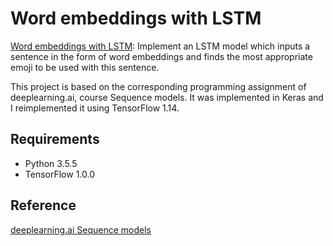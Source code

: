# Word embeddings with LSTM


[Word embeddings with LSTM](https://github.com/vgkortsas/NLP_projects/blob/master/Word_embeddings_LSTM/Word_embeddings_LSTM.ipynb): Implement an LSTM model which inputs a sentence in the form of word embeddings and finds the most appropriate emoji to be used with this sentence.

This project is based on the corresponding programming assignment of deeplearning.ai, course Sequence models. It was implemented in Keras and I reimplemented it using TensorFlow 1.14.

## Requirements
- Python 3.5.5
- TensorFlow 1.0.0

## Reference
[deeplearning.ai Sequence models](https://www.coursera.org/learn/nlp-sequence-models)